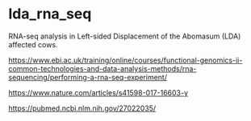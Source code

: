 # lda_rna_seq
 RNA-seq analysis in Left-sided Displacement of the Abomasum (LDA) affected cows.

https://www.ebi.ac.uk/training/online/courses/functional-genomics-ii-common-technologies-and-data-analysis-methods/rna-sequencing/performing-a-rna-seq-experiment/

https://www.nature.com/articles/s41598-017-16603-y

https://pubmed.ncbi.nlm.nih.gov/27022035/